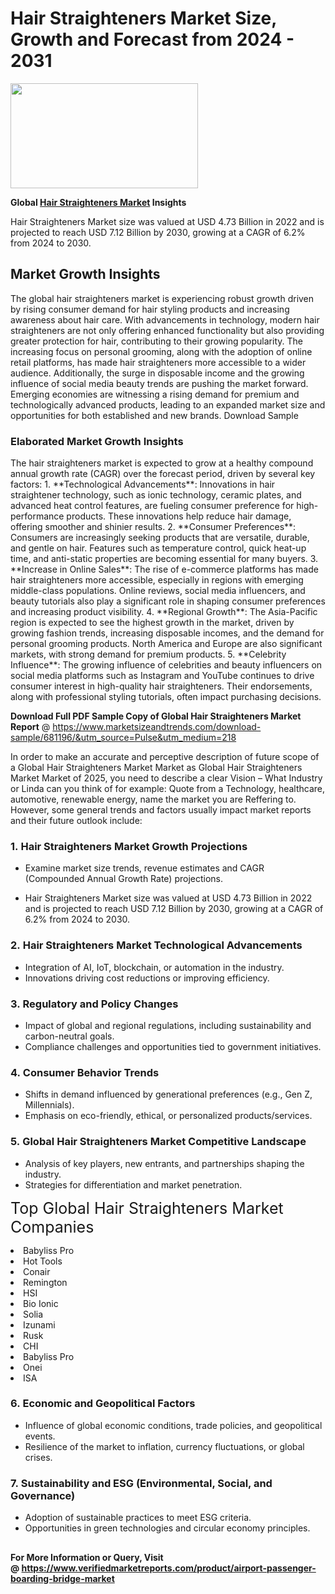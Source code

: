 <H1>Hair Straighteners Market Size, Growth and Forecast from 2024 - 2031</H1><img class="aligncenter size-medium wp-image-584254" src="https://thirdeyenews.in/wp-content/uploads/2024/09/Global-Market-Research-300x168.jpeg" alt="" width="300" height="168" /><p><strong>Global&nbsp;<a href="https://www.marketsizeandtrends.com/download-sample/681196/&amp;utm_source=Pulse&amp;utm_medium=218">Hair Straighteners Market</a> Insights</strong></p><p>Hair Straighteners Market size was valued at USD 4.73 Billion in 2022 and is projected to reach USD 7.12 Billion by 2030, growing at a CAGR of 6.2% from 2024 to 2030.</p><p><h2>Market Growth Insights</h2> The global hair straighteners market is experiencing robust growth driven by rising consumer demand for hair styling products and increasing awareness about hair care. With advancements in technology, modern hair straighteners are not only offering enhanced functionality but also providing greater protection for hair, contributing to their growing popularity. The increasing focus on personal grooming, along with the adoption of online retail platforms, has made hair straighteners more accessible to a wider audience. Additionally, the surge in disposable income and the growing influence of social media beauty trends are pushing the market forward. Emerging economies are witnessing a rising demand for premium and technologically advanced products, leading to an expanded market size and opportunities for both established and new brands. Download Sample <h3>Elaborated Market Growth Insights</h3> The hair straighteners market is expected to grow at a healthy compound annual growth rate (CAGR) over the forecast period, driven by several key factors: 1. **Technological Advancements**: Innovations in hair straightener technology, such as ionic technology, ceramic plates, and advanced heat control features, are fueling consumer preference for high-performance products. These innovations help reduce hair damage, offering smoother and shinier results. 2. **Consumer Preferences**: Consumers are increasingly seeking products that are versatile, durable, and gentle on hair. Features such as temperature control, quick heat-up time, and anti-static properties are becoming essential for many buyers. 3. **Increase in Online Sales**: The rise of e-commerce platforms has made hair straighteners more accessible, especially in regions with emerging middle-class populations. Online reviews, social media influencers, and beauty tutorials also play a significant role in shaping consumer preferences and increasing product visibility. 4. **Regional Growth**: The Asia-Pacific region is expected to see the highest growth in the market, driven by growing fashion trends, increasing disposable incomes, and the demand for personal grooming products. North America and Europe are also significant markets, with strong demand for premium products. 5. **Celebrity Influence**: The growing influence of celebrities and beauty influencers on social media platforms such as Instagram and YouTube continues to drive consumer interest in high-quality hair straighteners. Their endorsements, along with professional styling tutorials, often impact purchasing decisions. </p><p><span class=""><strong>Download Full PDF Sample Copy of Global Hair Straighteners Market Report</strong> @ <a href="https://www.marketsizeandtrends.com/download-sample/681196/&amp;utm_source=Pulse&amp;utm_medium=218" target="_blank">https://www.marketsizeandtrends.com/download-sample/681196/&amp;utm_source=Pulse&amp;utm_medium=218</a></span></p><p>In order to make an accurate and perceptive description of future scope of a Global&nbsp;Hair Straighteners Market Market as Global&nbsp;Hair Straighteners Market Market of 2025, you need to describe a clear Vision &ndash; What Industry or Linda can you think of for example: Quote from a Technology, healthcare, automotive, renewable energy, name the market you are Reffering to. However, some general trends and factors usually impact market reports and their future outlook include:</p><h3>1.&nbsp;<strong>Hair Straighteners Market Growth Projections</strong></h3><ul><li>Examine market size trends, revenue estimates and CAGR (Compounded Annual Growth Rate) projections.</li><li><p>Hair Straighteners Market size was valued at USD 4.73 Billion in 2022 and is projected to reach USD 7.12 Billion by 2030, growing at a CAGR of 6.2% from 2024 to 2030.</p></li></ul><h3>2.&nbsp;<strong>Hair Straighteners Market Technological Advancements</strong></h3><ul><li>Integration of AI, IoT, blockchain, or automation in the industry.</li><li>Innovations driving cost reductions or improving efficiency.</li></ul><h3>3.&nbsp;<strong>Regulatory and Policy Changes</strong></h3><ul><li>Impact of global and regional regulations, including sustainability and carbon-neutral goals.</li><li>Compliance challenges and opportunities tied to government initiatives.</li></ul><h3>4.&nbsp;<strong>Consumer Behavior Trends</strong></h3><ul><li>Shifts in demand influenced by generational preferences (e.g., Gen Z, Millennials).</li><li>Emphasis on eco-friendly, ethical, or personalized products/services.</li></ul><h3>5.&nbsp;<strong>Global Hair Straighteners Market Competitive Landscape</strong></h3><ul><li>Analysis of key players, new entrants, and partnerships shaping the industry.</li><li>Strategies for differentiation and market penetration.</li></ul><p data-pm-slice="1 1 []"><span style="color: inherit; font-family: inherit; font-size: 25px;">Top Global Hair Straighteners Market Companies</span></p><div class="" data-test-id=""><p><li>Babyliss Pro</li><li> Hot Tools</li><li> Conair</li><li> Remington</li><li> HSI</li><li> Bio Ionic</li><li> Solia</li><li> Izunami</li><li> Rusk</li><li> CHI</li><li> Babyliss Pro</li><li> Onei</li><li> ISA</li></p></div><h3>6.&nbsp;<strong>Economic and Geopolitical Factors</strong></h3><ul><li>Influence of global economic conditions, trade policies, and geopolitical events.</li><li>Resilience of the market to inflation, currency fluctuations, or global crises.</li></ul><h3>7.&nbsp;<strong>Sustainability and ESG (Environmental, Social, and Governance)</strong></h3><ul><li>Adoption of sustainable practices to meet ESG criteria.</li><li>Opportunities in green technologies and circular economy principles.</li></ul><h2><strong style="font-size: 14px;">For More Information or Query, Visit @&nbsp;</strong><a style="background-color: #ffffff; font-size: 14px;" href="https://www.marketsizeandtrends.com/report/hair-straighteners-market/" target="_blank">https://www.verifiedmarketreports.com/product/airport-passenger-boarding-bridge-market</a></h2>
